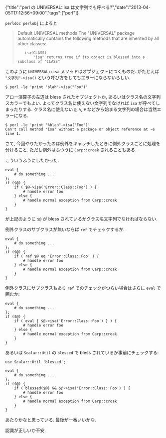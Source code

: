 {"title":"perl の UNIVERSAL::isa は文字列でも呼べる?","date":"2013-04-05T17:12:56+09:00","tags":["perl"]}

`perldoc perlobj` によると

>    Default UNIVERSAL methods
>        The "UNIVERSAL" package automatically contains the following methods that are inherited by all other classes:
>    
>        isa(CLASS)
>            "isa" returns true if its object is blessed into a subclass of "CLASS"

このように `UNIVERSAL::isa` メソッドはオブジェクトにつくものだ. がたとえば `"文字列"->isa()` という呼び方をしてもエラーにならないらしい.

    $ perl -le 'print "blah"->isa("Foo")'
    

アロー演算子の左辺は bless されたオブジェクトか, あるいはクラス名の文字列スカラーでもよい. よってクラス名に使えない文字列でなければ `isa` が呼べてしまったりする. クラス名に使えない `@`, `%`, `#` などから始まる文字列の場合は当然エラーになる.

    $ perl -le 'print "%blah"->isa("Foo")'
    Can't call method "isa" without a package or object reference at -e line 1.

さて, 今回やりたかったのは例外をキャッチしたときに例外クラスごとに処理を分けること. ただし例外はふつうに `Carp::croak` されることもある.

こういうふうにしたかった:

<pre><code data-language="perl">eval {
    # do something ...
};
if ($@) {
    if ( $@->isa('Error::Class::Foo') ) {
        # handle error foo
    } else {
        # handle normal exception from Carp::croak
    }
}</code></pre>

が上記のように `$@` が bless されているかクラス名文字列でなければならない.

例外クラスのサブクラスが無いならば `ref` でチェックするか:

<pre><code data-language="perl">eval {
    # do something ...
};
if ($@) {
    if ( ref $@ eq 'Error::Class::Foo' ) {
        # handle error foo
    } else {
        # handle normal exception from Carp::croak
    }
}</code></pre>

例外クラスにサブクラスもあり `ref` でのチェックがつらい場合はさらに `eval` で囲むか:

<pre><code data-language="perl">eval {
    # do something ...
};
if ($@) {
    if ( eval { $@->isa('Error::Class::Foo') } ) {
        # handle error foo
    } else {
        # handle normal exception from Carp::croak
    }
}</code></pre>

あるいは `Scalar::Util` の `blessed` で bless されているか事前にチェックする:

<pre><code data-language="perl">use Scalar::Util 'blessed';

eval {
    # do something ...
};
if ($@) {
    if ( blessed($@) && $@->isa('Error::Class::Foo') ) {
        # handle error foo
    } else {
        # handle normal exception from Carp::croak
    }
}</code></pre>

あたりかなと思っている. 最後が一番いいかな.

認識が正しいか不安.
